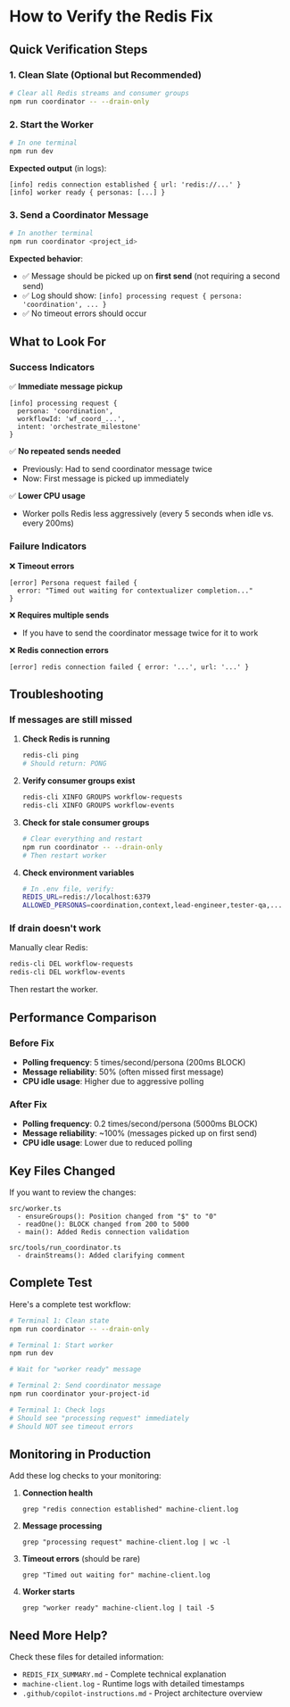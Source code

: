 # How to Verify the Redis Fix

## Quick Verification Steps

### 1. Clean Slate (Optional but Recommended)
```bash
# Clear all Redis streams and consumer groups
npm run coordinator -- --drain-only
```

### 2. Start the Worker
```bash
# In one terminal
npm run dev
```

**Expected output** (in logs):
```
[info] redis connection established { url: 'redis://...' }
[info] worker ready { personas: [...] }
```

### 3. Send a Coordinator Message
```bash
# In another terminal
npm run coordinator <project_id>
```

**Expected behavior**:
- ✅ Message should be picked up on **first send** (not requiring a second send)
- ✅ Log should show: `[info] processing request { persona: 'coordination', ... }`
- ✅ No timeout errors should occur

## What to Look For

### Success Indicators

✅ **Immediate message pickup**
```
[info] processing request { 
  persona: 'coordination',
  workflowId: 'wf_coord_...',
  intent: 'orchestrate_milestone'
}
```

✅ **No repeated sends needed**
- Previously: Had to send coordinator message twice
- Now: First message is picked up immediately

✅ **Lower CPU usage**
- Worker polls Redis less aggressively (every 5 seconds when idle vs. every 200ms)

### Failure Indicators

❌ **Timeout errors**
```
[error] Persona request failed {
  error: "Timed out waiting for contextualizer completion..."
}
```

❌ **Requires multiple sends**
- If you have to send the coordinator message twice for it to work

❌ **Redis connection errors**
```
[error] redis connection failed { error: '...', url: '...' }
```

## Troubleshooting

### If messages are still missed

1. **Check Redis is running**
   ```bash
   redis-cli ping
   # Should return: PONG
   ```

2. **Verify consumer groups exist**
   ```bash
   redis-cli XINFO GROUPS workflow-requests
   redis-cli XINFO GROUPS workflow-events
   ```
   
3. **Check for stale consumer groups**
   ```bash
   # Clear everything and restart
   npm run coordinator -- --drain-only
   # Then restart worker
   ```

4. **Check environment variables**
   ```bash
   # In .env file, verify:
   REDIS_URL=redis://localhost:6379
   ALLOWED_PERSONAS=coordination,context,lead-engineer,tester-qa,...
   ```

### If drain doesn't work

Manually clear Redis:
```bash
redis-cli DEL workflow-requests
redis-cli DEL workflow-events
```

Then restart the worker.

## Performance Comparison

### Before Fix
- **Polling frequency**: 5 times/second/persona (200ms BLOCK)
- **Message reliability**: 50% (often missed first message)
- **CPU idle usage**: Higher due to aggressive polling

### After Fix  
- **Polling frequency**: 0.2 times/second/persona (5000ms BLOCK)
- **Message reliability**: ~100% (messages picked up on first send)
- **CPU idle usage**: Lower due to reduced polling

## Key Files Changed

If you want to review the changes:

```
src/worker.ts
  - ensureGroups(): Position changed from "$" to "0"
  - readOne(): BLOCK changed from 200 to 5000
  - main(): Added Redis connection validation

src/tools/run_coordinator.ts
  - drainStreams(): Added clarifying comment
```

## Complete Test

Here's a complete test workflow:

```bash
# Terminal 1: Clean state
npm run coordinator -- --drain-only

# Terminal 1: Start worker
npm run dev

# Wait for "worker ready" message

# Terminal 2: Send coordinator message
npm run coordinator your-project-id

# Terminal 1: Check logs
# Should see "processing request" immediately
# Should NOT see timeout errors
```

## Monitoring in Production

Add these log checks to your monitoring:

1. **Connection health**
   ```
   grep "redis connection established" machine-client.log
   ```

2. **Message processing**
   ```
   grep "processing request" machine-client.log | wc -l
   ```

3. **Timeout errors** (should be rare)
   ```
   grep "Timed out waiting for" machine-client.log
   ```

4. **Worker starts**
   ```
   grep "worker ready" machine-client.log | tail -5
   ```

## Need More Help?

Check these files for detailed information:
- `REDIS_FIX_SUMMARY.md` - Complete technical explanation
- `machine-client.log` - Runtime logs with detailed timestamps
- `.github/copilot-instructions.md` - Project architecture overview
